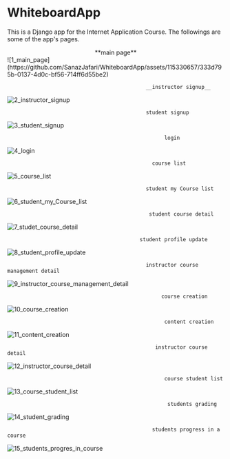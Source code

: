 # WhiteboardApp
This is a Django app for the Internet Application Course. The followings are some of the app's pages.


  <center>**main page**</center>
![1_main_page](https://github.com/SanazJafari/WhiteboardApp/assets/115330657/333d795b-0137-4d0c-bf56-714ff6d55be2)

                                                 __instructor signup__
![2_instructor_signup](https://github.com/SanazJafari/WhiteboardApp/assets/115330657/8e854bd5-d787-486b-b709-5c45ce2de8b2)
                                               
                                                 student signup
![3_student_signup](https://github.com/SanazJafari/WhiteboardApp/assets/115330657/9c556af5-c512-403d-8da4-ca5fbb7ca067)
                                                     
                                                       login
![4_login](https://github.com/SanazJafari/WhiteboardApp/assets/115330657/8ecc27a9-8a94-414d-b558-0cc80a87d12a)
                                                   
                                                   course list
![5_course_list](https://github.com/SanazJafari/WhiteboardApp/assets/115330657/fbfcbb6c-d4af-477a-9c25-63793684850d)
                                             
                                                 student my Course list
![6_student_my_Course_list](https://github.com/SanazJafari/WhiteboardApp/assets/115330657/dfd529b0-097a-4c8b-932f-ba292cec58cd)
                                              
                                                  student course detail
                                              
![7_studet_course_detail](https://github.com/SanazJafari/WhiteboardApp/assets/115330657/df028bb7-4cb3-4104-9f38-af0df3cfa078)
                                             
                                               student profile update
                                             
![8_student_profile_update](https://github.com/SanazJafari/WhiteboardApp/assets/115330657/ae446d7b-372e-43b1-9bcd-d01f1e7fa5b1)
 
                                                 instructor course management detail
                                               
![9_instructor_course_management_detail](https://github.com/SanazJafari/WhiteboardApp/assets/115330657/849e2aa5-e393-4773-b22e-f0c4d0846122)
 
                                                      course creation
                                                      
![10_course_creation](https://github.com/SanazJafari/WhiteboardApp/assets/115330657/b1d365c2-44de-41d1-a029-558ae29d5cdb)
 
                                                       content creation
                                                     
![11_content_creation](https://github.com/SanazJafari/WhiteboardApp/assets/115330657/33189e22-065c-460d-9440-3e48e02af70a)
 
                                                    instructor course detail
                                                    
![12_instructor_course_detail](https://github.com/SanazJafari/WhiteboardApp/assets/115330657/ae54aa74-1883-442d-9a7c-a85669b54059)

                                                       course student list
                                                     
![13_course_student_list](https://github.com/SanazJafari/WhiteboardApp/assets/115330657/150145f5-adb4-4d5c-9466-d01c28ccef70)
 
                                                        students grading
                                                      
![14_student_grading](https://github.com/SanazJafari/WhiteboardApp/assets/115330657/62519f53-2c62-44a1-a40d-94e946979a66)

                                                   students progress in a course
                                                   
![15_students_progres_in_course](https://github.com/SanazJafari/WhiteboardApp/assets/115330657/b2b3f36b-1b44-4739-8cca-165ae1a9ce62)


